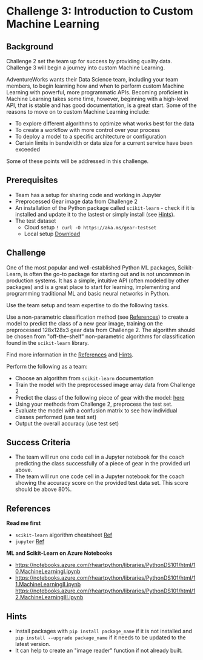 # Challenge 3:  Introduction to Custom Machine Learning

## Background

Challenge 2 set the team up for success by providing quality data. Challenge 3 will begin a journey into custom Machine Learning.

AdventureWorks wants their Data Science team, including your team members, to begin learning how and when to perform custom Machine Learning with powerful, more programmatic APIs. Becoming proficient in Machine Learning takes some time, however, beginning with a high-level API, that is stable and has good documentation, is a great start. Some of the reasons to move on to custom Machine Learning include:

* To explore different algorithms to optimize what works best for the data
* To create a workflow with more control over your process
* To deploy a model to a specific architecture or configuration
* Certain limits in bandwidth or data size for a current service have been exceeded

Some of these points will be addressed in this challenge.

## Prerequisites

* Team has a setup for sharing code and working in Jupyter
* Preprocessed Gear image data from Challenge 2
* An installation of the Python package called `scikit-learn` - check if it is installed and update it to the lastest or simply install (see [Hints](#hints)).
* The test dataset 
    * Cloud setup `! curl -O https://aka.ms/gear-testset`
    * Local setup [Download](https://aka.ms/gear-testset)

## Challenge

One of the most popular and well-established Python ML packages, Scikit-Learn, is often the go-to package for starting out and is not uncommon in production systems.  It has a simple, intuitive API (often modeled by other packages) and is a great place to start for learning, implementing and programming traditional ML and basic neural networks in Python.

Use the team setup and team expertise to do the following tasks.

Use a non-parametric classification method (see [References](#references)) to create a model to predict the class of a new gear image, training on the preprocessed 128x128x3 gear data from Challenge 2.  The algorithm should be chosen from "off-the-shelf" non-parametric algorithms for classification found in the `scikit-learn` library.

Find more information in the [References](#references) and [Hints](#hints).

Perform the following as a team:

* Choose an algorithm from `scikit-learn` documentation
* Train the model with the preprocessed image array data from Challenge 2
* Predict the class of the following piece of gear with the model: <a href="https://shop.epictv.com/sites/default/files/ae42ad29e70ba8ce6b67d3bdb6ab5c6e.jpeg" target="_blank">here</a>
* Using your methods from Challenge 2, preprocess the test set.
* Evaluate the model with a confusion matrix to see how individual classes performed (use test set)
* Output the overall accuracy (use test set)

## Success Criteria

* The team will run one code cell in a Jupyter notebook for the coach predicting the class successfully of a piece of gear in the provided url above.
* The team will run one code cell in a Jupyter notebook for the coach showing the accuracy score on the provided test data set.  This score should be above 80%.

## References

**Read me first**

* `scikit-learn` algorithm cheatsheet <a href="http://scikit-learn.org/stable/index.html" target="_blank">Ref</a>
* `jupyter` <a href="https://jupyter.readthedocs.io/en/latest/running.html" target="_blank">Ref</a>

**ML and Scikit-Learn on Azure Notebooks**

* https://notebooks.azure.com/rheartpython/libraries/PythonDS101/html/10.MachineLearningI.ipynb
* https://notebooks.azure.com/rheartpython/libraries/PythonDS101/html/11.MachineLearningII.ipynb
https://notebooks.azure.com/rheartpython/libraries/PythonDS101/html/12.MachineLearningIII.ipynb

## Hints

  * Install packages with `pip install package_name` if it is not installed and `pip install --upgrade package_name` if it needs to be updated to the latest version.
  * It can help to create an "image reader" function if not already built.